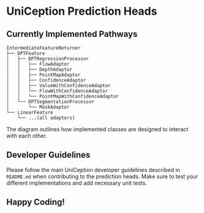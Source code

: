 # UniCeption Prediction Heads

## Currently Implemented Pathways

```
IntermediateFeatureReturner
├── DPTFeature
│   ├── DPTRegressionProcessor
│   │   ├── FlowAdaptor
│   │   ├── DepthAdaptor
|   │   ├── PointMapAdaptor
│   │   ├── ConfidenceAdaptor
│   │   ├── ValueWithConfidenceAdaptor
│   │   └── FlowWithConfidenceAdaptor
│   │   └── PointMapWithConfidenceAdaptor
│   └── DPTSegmentationProcessor
│       └── MaskAdaptor
└── LinearFeature
    └── ...(all adaptors)
```

The diagram outlines how implemented classes are designed to interact with each other.

## Developer Guidelines

Please follow the main UniCeption developer guidelines described in `README.md` when contributing to the prediction heads. Make sure to test your different implementations and add necessary unit tests.

## Happy Coding!
